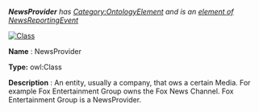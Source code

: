 ___NewsProvider__ 
 has
 [Category:OntologyElement](../../Category/OntologyElement "Category:OntologyElement") 
 and is an
 [element of](../../Property/ElementOf "Property:ElementOf") 
[NewsReportingEvent](../../Submissions/NewsReportingEvent "Submissions:NewsReportingEvent")_




  





[![Class](../../images/thumb/2/27/Class.gif/45px-Class.gif)](../../Image/Class.gif "Class")


__Name__ 
 : NewsProvider
 



__Type:__ 
 owl:Class
 



__Description__ 
 : An entity, usually a company, that ows a certain Media. For example Fox Entertainment Group owns the Fox News Channel. Fox Entertainment Group is a NewsProvider.
